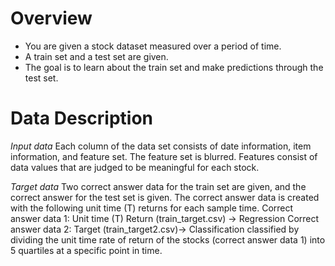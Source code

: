 # Overview
* You are given a stock dataset measured over a period of time. 
* A train set and a test set are given. 
* The goal is to learn about the train set and make predictions through the test set.

# Data Description
*Input data*
Each column of the data set consists of date information, item information, and feature set. The feature set is blurred. Features consist of data values ​​that are judged to be meaningful for each stock.

*Target data*
Two correct answer data for the train set are given, and the correct answer for the test set is given. The correct answer data is created with the following unit time (T) returns for each sample time.
Correct answer data 1: Unit time (T) Return (train_target.csv) -> Regression
Correct answer data 2: Target (train_target2.csv)-> Classification classified by dividing the unit time rate of return of the stocks (correct answer data 1) into 5 quartiles at a specific point in time.
